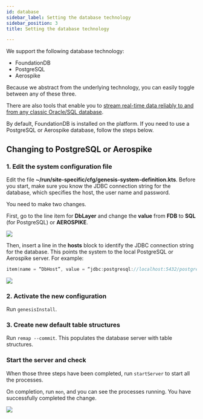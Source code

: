 ```yaml
---
id: database
sidebar_label: Setting the database technology
sidebar_position: 3
title: Setting the database technology

---
```

We support the following database technology:

* FoundationDB
* PostgreSQL
* Aerospike

Because we abstract from the underlying technology, you can easily toggle between any of these three.

There are also tools that enable you to [stream real-time data reliably to and from any classic Oracle/SQL database](/platform-reference/other-modules/dbtogenesis/overview).

By default, FoundationDB is installed on the platform. If you need to use a PostgreSQL or Aerospike database, follow the steps below.

## Changing to PostgreSQL or Aerospike

### 1. Edit the system configuration file

Edit the file **\~/run/site-specific/cfg/genesis-system-definition.kts**. Before you start, make sure you know the JDBC connection string for the database, which specifies the host, the user name and password.

You need to make two changes.

First, go to the line item for **DbLayer** and change the **value** from **FDB** to **SQL** (for PostgreSQL) or **AEROSPIKE**.

![](/img/change-to-sql.png)

Then, insert a line in the **hosts** block to identify the JDBC connection string for the database. This points the system to the local PostgreSQL or Aerospike server. For example:

```kotlin
item(name = “DbHost”, value = “jdbc:postgresql://localhost:5432/postgres?user=postgres&password=Password5432”)
```

![](/img/jdbc-identifer-added.png)

### 2. Activate the new configuration

Run `genesisInstall`.

### 3. Create new default table structures

Run `remap --commit`. This populates the database server with table structures.

### Start the server and check

When those three steps have been completed, run `startServer` to start all the processes.

On completion, run `mon`, and you can see the processes running. You have successfully completed the change.

![](/img/mon-processes-running.png)